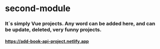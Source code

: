 # second-module

### It`s simply Vue projects. Any word can be added here, and can be update, deleted, very funny projects.

#### https://add-book-api-project.netlify.app


